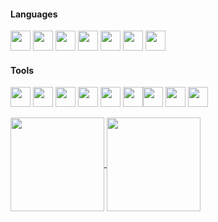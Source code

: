#### Languages
<img height=32 src="https://cdn.jsdelivr.net/gh/devicons/devicon@latest/icons/csharp/csharp-original.svg" /> <img height=32 src="https://cdn.jsdelivr.net/gh/devicons/devicon@latest/icons/typescript/typescript-original.svg" /> <img height=32 src="https://cdn.jsdelivr.net/gh/devicons/devicon@latest/icons/javascript/javascript-original.svg" /> <img height=32 src="https://cdn.jsdelivr.net/gh/devicons/devicon@latest/icons/swift/swift-original.svg" /> <img height=32 src="https://cdn.jsdelivr.net/gh/devicons/devicon@latest/icons/css3/css3-original.svg" /> <img height=32 src="https://cdn.jsdelivr.net/gh/devicons/devicon@latest/icons/html5/html5-original.svg" /> <img height=32 src="https://cdn.jsdelivr.net/gh/devicons/devicon@latest/icons/graphql/graphql-plain.svg" />



#### Tools
<img height=32 src="https://cdn.jsdelivr.net/gh/devicons/devicon@latest/icons/dotnetcore/dotnetcore-original.svg" /> <img height=32 src="https://cdn.jsdelivr.net/gh/devicons/devicon@latest/icons/react/react-original.svg" /> <img height=32 src="https://cdn.jsdelivr.net/gh/devicons/devicon@latest/icons/nodejs/nodejs-original-wordmark.svg" /> <img height=32 src="https://cdn.jsdelivr.net/gh/devicons/devicon@latest/icons/bun/bun-original.svg" /> <img height=32 src="https://cdn.jsdelivr.net/gh/devicons/devicon@latest/icons/tailwindcss/tailwindcss-original.svg" /> <img height=32 src="https://cdn.jsdelivr.net/gh/devicons/devicon@latest/icons/microsoftsqlserver/microsoftsqlserver-original.svg" /><img height=32 src="https://cdn.jsdelivr.net/gh/devicons/devicon@latest/icons/mariadb/mariadb-original.svg" />
 <img height=32 src="https://cdn.jsdelivr.net/gh/devicons/devicon@latest/icons/amazonwebservices/amazonwebservices-original-wordmark.svg" /> <img height=32 src="https://cdn.jsdelivr.net/gh/devicons/devicon@latest/icons/docker/docker-original.svg" />



<a href="https://github.com/anuraghazra/github-readme-stats">
  <img height=150 align="center" src="https://github-readme-stats.vercel.app/api/top-langs/?username=Peekaey&theme=transparent&layout=compact&langs_count=6" />
</a>
<a href="https://github.com/anuraghazra/github-readme-stats">
  <img height=150 align="center" src="https://github-readme-stats.vercel.app/api?username=Peekaey&show_icons=true&theme=transparent&hide_rank=true&card_width=320&" />
</a>


> 

<!--
**Peekaayy/Peekaayy** is a ✨ _special_ ✨ repository because its `README.md` (this file) appears on your GitHub profile.


Here are some ideas to get you started:

- 🔭 I’m currently working on ...
- 🌱 I’m currently learning ...
- 👯 I’m looking to collaborate on ...
- 🤔 I’m looking for help with ...
- 💬 Ask me about ...
- 📫 How to reach me: ...
- 😄 Pronouns: ...
- ⚡ Fun fact: ...
-->
